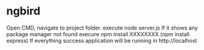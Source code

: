 ngbird
===========
Open CMD, navigate to project folder. execute node server.js
If it shows any package manager not found execure npm install XXXXXXXX (npm install express)
If everything success application will be running in http://localhost

